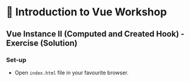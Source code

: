 # 💪 Introduction to Vue Workshop

## Vue Instance II (Computed and Created Hook) - Exercise (Solution)

### Set-up

* Open `index.html` file in your favourite browser.
